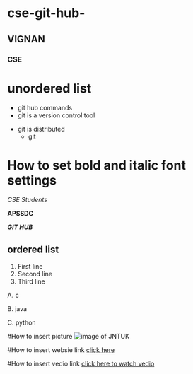 # cse-git-hub-
## VIGNAN
### CSE
# unordered list
-  git hub commands 
-  git is a version control tool
*  git is distributed
   - git
# How to set bold and italic font settings
*CSE Students*

**APSSDC**

***GIT HUB***
## ordered list
1. First line
2. Second line
3. Third line

A. c

B. java

C. python

#How to insert picture
![image of JNTUK](https://assets.thehansindia.com/h-upload/2020/09/02/1600x960_995844-jntu-kakinada.jpg)

#How to insert websie link
[click here](https://www.vignaniit.edu.in/)

#How to insert vedio link
[click here to watch vedio](https://vignan.ac.in/blog/what-are-the-courses-offered-by-vignan-deemed-to-be-university.php)

